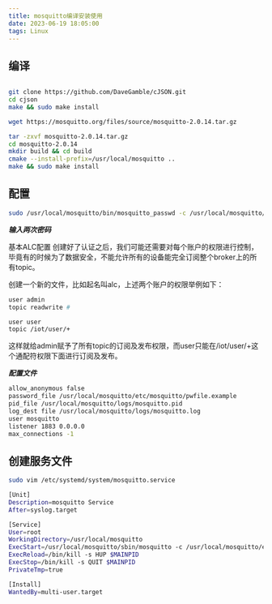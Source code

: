 ```yaml
---
title: mosquitto编译安装使用
date: 2023-06-19 18:05:00
tags: Linux
---
```


## 编译

```bash

git clone https://github.com/DaveGamble/cJSON.git
cd cjson
make && sudo make install

wget https://mosquitto.org/files/source/mosquitto-2.0.14.tar.gz

tar -zxvf mosquitto-2.0.14.tar.gz
cd mosquitto-2.0.14
mkdir build && cd build
cmake --install-prefix=/usr/local/mosquitto ..
make && sudo make install
```

## 配置

```bash
sudo /usr/local/mosquitto/bin/mosquitto_passwd -c /usr/local/mosquitto/etc/mosquitto/pwfile.example admin
```

***输入两次密码***

基本ALC配置
创建好了认证之后，我们可能还需要对每个账户的权限进行控制，毕竟有的时候为了数据安全，不能允许所有的设备能完全订阅整个broker上的所有topic。

创建一个新的文件，比如起名叫alc，上述两个账户的权限举例如下：

```bash
user admin
topic readwrite #

user user
topic /iot/user/+
```

这样就给admin赋予了所有topic的订阅及发布权限，而user只能在/iot/user/+这个通配符权限下面进行订阅及发布。

***配置文件***

```bash
allow_anonymous false
password_file /usr/local/mosquitto/etc/mosquitto/pwfile.example
pid_file /usr/local/mosquitto/logs/mosquitto.pid
log_dest file /usr/local/mosquitto/logs/mosquitto.log
user mosquitto
listener 1883 0.0.0.0
max_connections -1
```

## 创建服务文件

```bash
sudo vim /etc/systemd/system/mosquitto.service

[Unit]
Description=mosquitto Service
After=syslog.target

[Service]
User=root
WorkingDirectory=/usr/local/mosquitto
ExecStart=/usr/local/mosquitto/sbin/mosquitto -c /usr/local/mosquitto/etc/mosquitto/mosquitto.conf
ExecReload=/bin/kill -s HUP $MAINPID
ExecStop=/bin/kill -s QUIT $MAINPID
PrivateTmp=true

[Install]
WantedBy=multi-user.target
```
